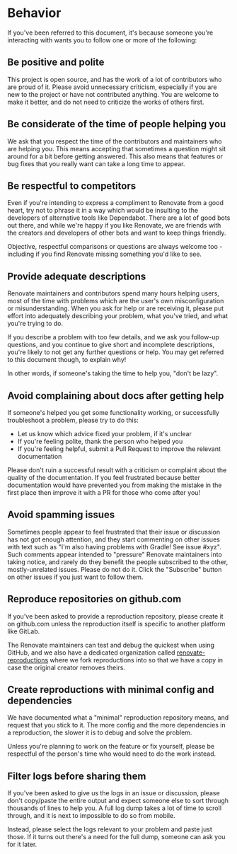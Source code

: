 # Behavior

If you've been referred to this document, it's because someone you're interacting with wants you to follow one or more of the following:

## Be positive and polite

This project is open source, and has the work of a lot of contributors who are proud of it.
Please avoid unnecessary criticism, especially if you are new to the project or have not contributed anything.
You are welcome to make it better, and do not need to criticize the works of others first.

## Be considerate of the time of people helping you

We ask that you respect the time of the contributors and maintainers who are helping you.
This means accepting that sometimes a question might sit around for a bit before getting answered.
This also means that features or bug fixes that you really want can take a long time to appear.

## Be respectful to competitors

Even if you're intending to express a compliment to Renovate from a good heart, try not to phrase it in a way which would be insulting to the developers of alternative tools like Dependabot.
There are a lot of good bots out there, and while we're happy if you like Renovate, we are friends with the creators and developers of other bots and want to keep things friendly.

Objective, respectful comparisons or questions are always welcome too - including if you find Renovate missing something you'd like to see.

## Provide adequate descriptions

Renovate maintainers and contributors spend many hours helping users, most of the time with problems which are the user's own misconfiguration or misunderstanding.
When you ask for help or are receiving it, please put effort into adequately describing your problem, what you've tried, and what you're trying to do.

If you describe a problem with too few details, and we ask you follow-up questions, and you continue to give short and incomplete descriptions, you're likely to not get any further questions or help.
You may get referred to this document though, to explain why!

In other words, if someone's taking the time to help you, "don't be lazy".

## Avoid complaining about docs after getting help

If someone's helped you get some functionality working, or successfully troubleshoot a problem, please try to do this:

- Let us know which advice fixed your problem, if it's unclear
- If you're feeling polite, thank the person who helped you
- If you're feeling helpful, submit a Pull Request to improve the relevant documentation

Please don't ruin a successful result with a criticism or complaint about the quality of the documentation.
If you feel frustrated because better documentation would have prevented you from making the mistake in the first place then improve it with a PR for those who come after you!

## Avoid spamming issues

Sometimes people appear to feel frustrated that their issue or discussion has not got enough attention, and they start commenting on other issues with text such as "I'm also having problems with Gradle! See issue #xyz".
Such comments appear intended to "pressure" Renovate maintainers into taking notice, and rarely do they benefit the people subscribed to the other, mostly-unrelated issues.
Please do not do it.
Click the "Subscribe" button on other issues if you just want to follow them.

## Reproduce repositories on github.com

If you've been asked to provide a reproduction repository, please create it on github.com unless the reproduction itself is specific to another platform like GitLab.

The Renovate maintainers can test and debug the quickest when using GitHub, and we also have a dedicated organization called [renovate-reproductions](https://github.com/renovate-reproductions/) where we fork reproductions into so that we have a copy in case the original creator removes theirs.

## Create reproductions with minimal config and dependencies

We have documented what a "minimal" reproduction repository means, and request that you stick to it.
The more config and the more dependencies in a reproduction, the slower it is to debug and solve the problem.

Unless you're planning to work on the feature or fix yourself, please be respectful of the person's time who would need to do the work instead.

## Filter logs before sharing them

If you've been asked to give us the logs in an issue or discussion, please don't copy/paste the entire output and expect someone else to sort through thousands of lines to help you.
A full log dump takes a lot of time to scroll through, and it is next to impossible to do so from mobile.

Instead, please select the logs relevant to your problem and paste just those.
If it turns out there's a need for the full dump, someone can ask you for it later.
